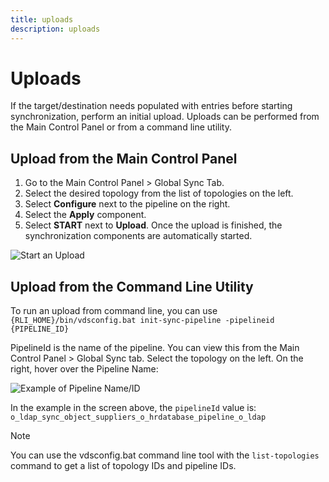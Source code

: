 ```yaml
---
title: uploads
description: uploads
---
```

         
# Uploads

If the target/destination needs populated with entries before starting synchronization, perform an initial upload. Uploads can be performed from the Main Control Panel or from a command line utility.

## Upload from the Main Control Panel

1. Go to the Main Control Panel > Global Sync Tab.
1. Select the desired topology from the list of topologies on the left.
1. Select **Configure** next to the pipeline on the right.
1. Select the **Apply** component.
1. Select **START** next to **Upload**. Once the upload is finished, the synchronization components are automatically started.

![Start an Upload](./media/image89.png)

## Upload from the Command Line Utility

To run an upload from command line, you can use `{RLI_HOME}/bin/vdsconfig.bat init-sync-pipeline -pipelineid {PIPELINE_ID}`

PipelineId is the name of the pipeline. You can view this from the Main Control Panel > Global Sync tab. Select the topology on the left. On the right, hover over the Pipeline Name:

![Example of Pipeline Name/ID](./media/image90.png)

In the example in the screen above, the `pipelineId` value is: `o_ldap_sync_object_suppliers_o_hrdatabase_pipeline_o_ldap`

>[!note]
>You can use the vdsconfig.bat command line tool with the `list-topologies` command to get a list of topology IDs and pipeline IDs.
